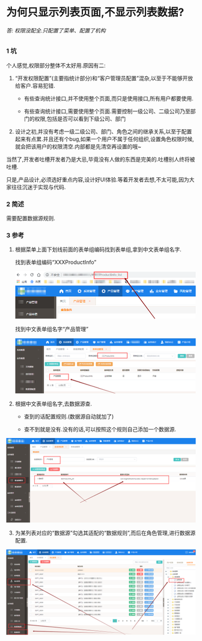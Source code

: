 # 为何只显示列表页面,不显示列表数据?

###### 答: 权限没配全.只配置了菜单、配置了机构

### 1 坑

个人感觉,权限部分整体不太好用.原因有二:

1. “开发权限配置”(主要指统计部分)和“客户管理员配置”混杂,以至于不能够开放给客户.容易犯错.

   - 有些查询统计接口,并不使用整个页面,而只是使用接口,所有用户都要使用.

   - 有些查询统计接口,需要使用整个页面.需要控制一级公司、二级公司乃至部门的权限,包括是否可以看到下级公司、部门

2. 设计之初,并没有考虑一级二级公司、部门、角色之间的继承关系,以至于配置起来有点累.并且还有个bug,如果一个用户不属于任何组织,设置角色权限时候,就会把该用户的权限清空.内部都是先清空再设置的哦~

当然了,开发者吐槽开发者乃是大忌,毕竟没有人做的东西是完美的.吐槽别人终将被吐槽.

只是,产品设计,必须选好重点内容,设计好UI体验.等着开发者去想,不太可能,因为大家往往沉迷于实现与代码.

### 2 简述

需要配置数据源规则.

### 3 参考

1. 根据菜单上面下划线前面的表单组编码找到表单组,拿到中文表单组名字.

   找到表单组编码“XXXProductInfo”

   <img src="./img/list_authorize_2.png" alt="list_authorize_2" style="zoom:67%;" />

   找到中文表单组名字“产品管理”

   ![list_authorize_3](./img/list_authorize_3.png)

   

2. 根据中文表单组名字,去数据源查.

   - 查到的话配置规则.(数据源自动就加了)

   - 查不到就是没有.没有的话,可以按照这个规则自己添加一个数据源.

<img src="./img/list_authorize_1.png" alt="list_authorize_1" style="zoom:50%;" />

3. 为某列表对应的“数据源”勾选其适配的“数据规则”,而后在角色管理,进行数据源配置.

<img src="./img/list_authorize_4.png" alt="list_authorize_4" style="zoom:67%;" />